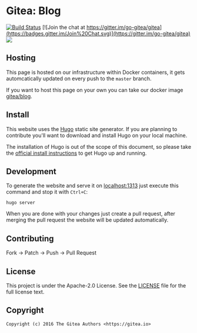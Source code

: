 # Gitea: Blog

[![Build Status](http://drone.gitea.io/api/badges/go-gitea/blog/status.svg)](http://drone.gitea.io/go-gitea/blog)
[![Join the chat at https://gitter.im/go-gitea/gitea](https://badges.gitter.im/Join%20Chat.svg)](https://gitter.im/go-gitea/gitea)
[![](https://images.microbadger.com/badges/image/gitea/blog.svg)](http://microbadger.com/images/gitea/blog "Get your own image badge on microbadger.com")

## Hosting

This page is hosted on our infrastructure within Docker containers, it gets
automcatically updated on every push to the `master` branch.

If you want to host this page on your own you can take our docker image
[gitea/blog](https://hub.docker.com/r/gitea/blog/).

## Install

This website uses the [Hugo](https://github.com/spf13/hugo) static site
generator. If you are planning to contribute you'll want to download and install
Hugo on your local machine.

The installation of Hugo is out of the scope of this document, so please take
the [official install instructions](https://gohugo.io/overview/installing/) to
get Hugo up and running.

## Development

To generate the website and serve it on [localhost:1313](http://localhost:1313)
just execute this command and stop it with `Ctrl+C`:

```
hugo server
```

When you are done with your changes just create a pull request, after merging
the pull request the website will be updated automatically.

## Contributing

Fork -> Patch -> Push -> Pull Request

## License

This project is under the Apache-2.0 License. See the [LICENSE](LICENSE) file
for the full license text.

## Copyright

```
Copyright (c) 2016 The Gitea Authors <https://gitea.io>
```
